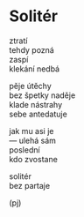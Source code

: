 Solitér
=======

ztratí  
tehdy pozná  
zaspí  
klekání nedbá
  
pěje útěchy  
bez špetky naděje  
klade nástrahy  
sebe antedatuje  
  
jak mu asi je  
— ulehá sám  
poslední  
kdo zvostane  
  
solitér  
bez partaje  
  
(pj)  
  
